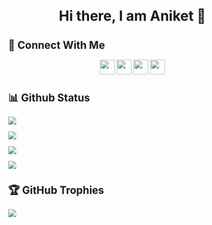 # <h1 align="center"/> Hi there, I am Aniket  👋

<!-- <img width="20%" src="https://i.imgur.com/u2WLlB8.gif" /> -->

## 👥 Connect With Me
<p align="center">
<a href="https://www.linkedin.com/in/aniket1560/"><img src="https://img.shields.io/badge/linkedin-%230077B5.svg?style=for-the-badge&logo=linkedin&logoColor=white" style="margin-bottom: 4px;" height="30px" target="_blank"></a>
<a href="https://twitter.com/satyamaniket"><img src="https://img.shields.io/badge/Twitter-%231DA1F2.svg?style=for-the-badge&logo=Twitter&logoColor=white" style="margin-bottom: 4px;" height="30px" target="_blank"></a>
<a href="https://discordapp.com/users/Aniket#4305"><img src="https://img.shields.io/badge/Discord-%237289DA.svg?style=for-the-badge&logo=discord&logoColor=white" style="margin-bottom: 4px;" height="30px" target="_blank"></a>
<a href="https://www.instagram.com/_aniket.112/"><img src="https://img.shields.io/badge/Instagram-%23E4405F.svg?style=for-the-badge&logo=Instagram&logoColor=white" style="margin-bottom: 4px;" height="30px" target="_blank"></a>
</p>

<!--
**Aniket1560/Aniket1560** is a ✨ _special_ ✨ repository because its `README.md` (this file) appears on your GitHub profile.

Here are some ideas to get you started:

- 🔭 I’m currently working on ...
- 🌱 I’m currently learning ...
- 👯 I’m looking to collaborate on ...
- 🤔 I’m looking for help with ...
- 💬 Ask me about ...
- 📫 How to reach me: ...
- 😄 Pronouns: ...
- ⚡ Fun fact: ...
-->
## 📊 Github Status

<p><img src="https://metrics.lecoq.io/aniket1560"><p>

<p><img src="https://activity-graph.herokuapp.com/graph?username=aniket1560"><p>

<p><img src="https://github-readme-stats.vercel.app/api?username=aniket1560&show_icons=true&theme=chartreuse-dark&include_all_commits=true&hide=issues"><p>

<p><img src="https://github-readme-streak-stats.herokuapp.com/?user=aniket1560"><p>

## 🏆 GitHub Trophies

<p><img src="https://github-profile-trophy.vercel.app/?username=aniket1560">
</p>
